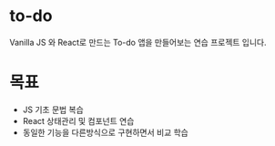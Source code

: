 # to-do
Vanilla JS 와 React로 만드는 To-do 앱을 만들어보는 연습 프로젝트 입니다.

# 목표
- JS 기초 문법 복습
- React 상태관리 및 컴포넌트 연습
- 동일한 기능을 다른방식으로 구현하면서 비교 학습
  

